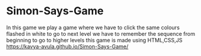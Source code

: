 # Simon-Says-Game
In this game we play a game where we have to click the same colours flashed in white to go to next level we have to remember the sequence from beginning to go to higher levels
this game is made using HTML,CSS,JS
https://kavya-avula.github.io/Simon-Says-Game/

